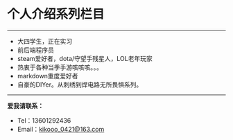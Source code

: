 # 个人介绍系列栏目
-----
* 大四学生，正在实习
* 前后端程序员
* steam爱好者，dota/守望手残星人，LOL老年玩家
* 热衷于各种当季手游咳咳咳。。。
* markdown重度爱好者
* 自豪的DIYer。从刺绣到焊电路无所畏惧系列。

-----
**爱我请联系：**

* Tel：13601292436
* Email：kikooo_0421@163.com
